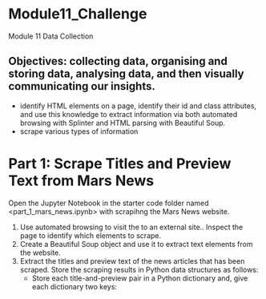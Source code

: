 # Module11_Challenge
Module 11 Data Collection

## Objectives: collecting data, organising and storing data, analysing data, and then visually communicating our insights.
* identify HTML elements on a page, identify their id and class attributes, and use this knowledge to extract information via both automated browsing with Splinter and HTML parsing with Beautiful Soup. 
* scrape various types of information

# Part 1: Scrape Titles and Preview Text from Mars News
Open the Jupyter Notebook in the starter code folder named <part_1_mars_news.ipynb> with scrapihng the Mars News website.

1. Use automated browsing to visit the <Mars news siteLinks> to an external site.. Inspect the page to identify which elements to scrape.
2. Create a Beautiful Soup object and use it to extract text elements from the website.
3. Extract the titles and preview text of the news articles that has been scraped. Store the scraping results in Python data structures as follows:
    * Store each title-and-preview pair in a Python dictionary and, give each dictionary two keys: <title> and <preview>. An example is the following:
                {'title': "NASA's MAVEN Observes Martian Light Show Caused by Major Solar Storm", 
                'preview': "For the first time in its eight years orbiting Mars, NASA’s MAVEN mission witnessed two different types of ultraviolet aurorae simultaneously, the result of solar storms that began on Aug. 27."}
    * Store all the dictionaries in a Python list.
    * Print the list in the notebook.
4. Optionally, store the scraped data in a file (to ease sharing the data with others). To do so, export the scraped data to a JSON file.

# Part 2: Scrape and Analyse Mars Weather Data
Open the Jupyter Notebook in the starter code folder named <part_2_mars_weather.ipynb> with scraping and analysing Mars weather data.

1. Use automated browsing to visit the Mars Temperature Data SiteLinks to an external site.. Inspect the page to identify which elements to scrape. Note that the URL is <https://static.bc-edx.com/data/web/mars_facts/temperature.html>.
2. Create a Beautiful Soup object and use it to scrape the data in the HTML table. Note that this can also be achieved by using the Pandas <read_html> function. However, use Beautiful Soup here to continue sharpening  web scraping skills.

3. Assemble the scraped data into a Pandas DataFrame. The columns should have the same headings as the table on the website. Here’s an explanation of the column headings:  
    <id>: the identification number of a single transmission from the Curiosity rover
    <terrestrial_date>: the date on Earth
    <sol>: the number of elapsed sols (Martian days) since Curiosity landed on Mars
    <ls>: the solar longitude
    <month>: the Martian month
    <min_temp>: the minimum temperature, in Celsius, of a single Martian day (sol)
    <pressure>: The atmospheric pressure at Curiosity's location
4. Examine the data types that are currently associated with each column. If necessary, cast (or convert) the data to the appropriate datetime, int, or float data types.
5. Analyse dataset by using Pandas functions to answer the following questions:
    * 1 How many months exist on Mars?
    * 2 How many Martian (and not Earth) days worth of data exist in the scraped dataset?
    * 3 What are the coldest and the warmest months on Mars (at the location of Curiosity)? To answer this question:
        --Find the average minimum daily temperature for all of the months.
        --Plot the results as a bar chart.
    * 4 Which months have the lowest and the highest atmospheric pressure on Mars? To answer this question:
        --Find the average daily atmospheric pressure of all the months.
        --Plot the results as a bar chart.
    * 5 About how many terrestrial (Earth) days exist in a Martian year? To answer this question:
        --Consider how many days elapse on Earth in the time that Mars circles the Sun once.
        --Visually estimate the result by plotting the daily minimum temperature.
6. Export the DataFrame to a CSV file.